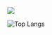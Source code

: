 ![](https://github-readme-stats.vercel.app/api?username=TheSlayer-666&show_icons=true&theme=gotham)

![Top Langs](https://github-readme-stats.vercel.app/api/top-langs/?username=TheSlayer-666&layout=compact&theme=gotham)
